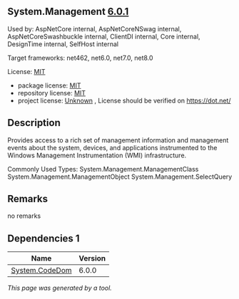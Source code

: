 System.Management [6.0.1](https://www.nuget.org/packages/System.Management/6.0.1)
--------------------

Used by: AspNetCore internal, AspNetCoreNSwag internal, AspNetCoreSwashbuckle internal, ClientDI internal, Core internal, DesignTime internal, SelfHost internal

Target frameworks: net462, net6.0, net7.0, net8.0

License: [MIT](../../../../licenses/mit) 

- package license: [MIT](https://licenses.nuget.org/MIT) 
- repository license: [MIT](https://github.com/dotnet/runtime) 
- project license: [Unknown](https://dot.net/) , License should be verified on https://dot.net/

Description
-----------
Provides access to a rich set of management information and management events about the system, devices, and applications instrumented to the Windows Management Instrumentation (WMI) infrastructure.

Commonly Used Types:
System.Management.ManagementClass
System.Management.ManagementObject
System.Management.SelectQuery

Remarks
-----------
no remarks


Dependencies 1
-----------

|Name|Version|
|----------|:----|
|[System.CodeDom](../../../../packages/nuget.org/system.codedom/6.0.0)|6.0.0|

*This page was generated by a tool.*